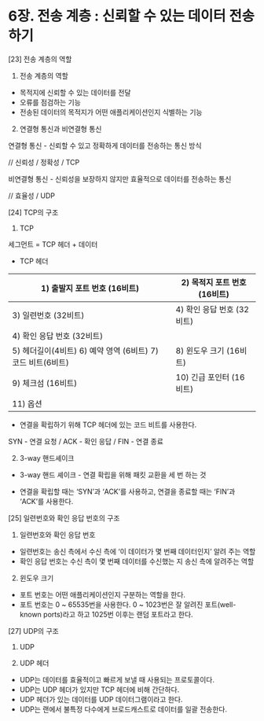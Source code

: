 # 6장. 전송 계층 : 신뢰할 수 있는 데이터 전송하기

[23] 전송 계층의 역할

1) 전송 계층의 역할

- 목적지에 신뢰할 수 있는 데이터를 전달
- 오류를 점검하는 기능
- 전송된 데이터의 목적지가 어떤 애플리케이션인지 식별하는 기능

2) 연결형 통신과 비연결형 통신

연결형 통신 - 신뢰할 수 있고 정확하게 데이터를 전송하는 통신 방식

// 신뢰성 / 정확성 / TCP

비연결형 통신 - 신뢰성을 보장하지 않지만 효율적으로 데이터를 전송하는 통신

// 효율성 / UDP

[24] TCP의 구조

1) TCP

세그먼트 = TCP 헤더 + 데이터

*  TCP 헤더

| 1) 출발지 포트 번호 (16비트) | 2) 목적지 포트 번호 (16비트) |
| --- | --- |
| 3) 일련번호 (32비트) | 4) 확인 응답 번호 (32비트) |
| 4) 확인 응답 번호 (32비트) |  |
| 5) 헤더길이(4비트) 6) 예약 영역 (6비트) 7) 코드 비트(6비트) | 8) 윈도우 크기 (16비트) |
| 9) 체크섬 (16비트) | 10) 긴급 포인터 (16비트) |
| 11) 옵션 |  |
- 연결을 확립하기 위해 TCP 헤더에 있는 코드 비트를 사용한다.

SYN - 연결 요청 / ACK - 확인 응답 / FIN - 연결 종료

2) 3-way 핸드셰이크

- 3-way 핸드 셰이크 - 연결 확립을 위해 패킷 교환을 세 번 하는 것

- 연결을 확립할 때는 ‘SYN’과 ‘ACK’를 사용하고, 연결을 종료할 때는 ‘FIN’과 ‘ACK’를 사용한다.

[25] 일련번호와 확인 응답 번호의 구조

1) 일련번호와 확인 응답 번호

- 일련번호는 송신 측에서 수신 측에 ‘이 데이터가 몇 번째 데이터인지’ 알려 주는 역할
- 확인 응답 번호는 수신 측이 몇 번째 데이터를 수신했는 지 송신 측에 알려주는 역할

2) 윈도우 크기

- 포트 번호는 어떤 애플리케이션인지 구분하는 역할을 한다.
- 포트 번호는 0 ~ 65535번을 사용한다. 0 ~ 1023번은 잘 알려진 포트(well-known ports)라고 하고 1025번 이후는 랜덤 포트라고 한다.

[27] UDP의 구조

1) UDP

2) UDP 헤더

- UDP는 데이터를 효율적이고 빠르게 보낼 때 사용되는 프로토콜이다.
- UDP는 UDP 헤더가 있지만 TCP 헤더에 비해 간단하다.
- UDP 헤더가 있는 데이터를 UDP 데이터그램이라고 한다.
- UDP는 랜에서 불특정 다수에게 브로드캐스트로 데이터를 일괄 전송한다.
  
